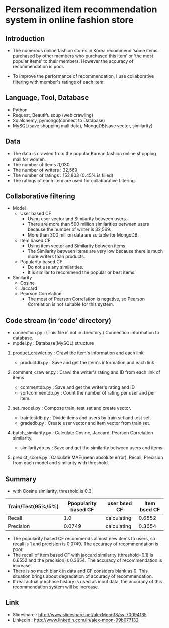 # Personalized item recommendation system in online fashion store



##	Introduction
*  The numerous online fashion stores in Korea recommend ‘some items purchased by other members who purchased this item’ or ‘the most popular items’ to their members. However the accuracy of recommendation is poor.

*  To improve the performance of recommendation, I use collaborative filtering with member's ratings of each item.

##	Language, Tool, Database
*	Python
*	Request, Beautifulsoup (web crawling)
*	Sqlalchemy, pymongo(connect to Database)
*	MySQL(save shopping mall data), MongoDB(save vector, similarity)

##	Data
*	The data is crawled from the popular Korean fashion online shopping mall for women.
*	The number of items :1,030
*	The number of writers : 32,569
*	The number of ratings : 153,803 (0.45% is filled)
*	The ratings of each item are used for collaborative filtering.

##	Collaborative filtering
* Model
	*	User based CF
		*	Using user vector and Similarity between users.
		*	There are more than 500 million similarities between users because the number of writer is 32,569.
		*	More than 300 million data are suitable for MongoDB.
	*	Item based CF
		*	Using item vector and Similarity between items.
		*	The Similarity between items are very low because there is much more writers than products.
	*	Popularity based CF
		*	Do not use any similarities.
		*	It is similar to recommend the popular or best items.
*	Similarity
	*	Cosine
	*	Jaccard
	*	Pearson Correlation
		*	The most of Pearson Correlation is negative, so Pearson Correlation is not suitable for this system.

##	Code stream (in ‘code’ directory)
*	connection.py : (This file is not in directory.) Connection information to database.
*	model.py : Database(MySQL) structure

1. product_crawler.py : Crawl the item's information and each link
	* productdb.py : Save and get the item's information and each link

2. comment_crawler.py : Crawl the writer's rating and ID from each link of items
	* commentdb.py : Save and get the writer's rating and ID
	* sortcommentdb.py : Count the number of rating per user and per item.

3. set_model.py : Compose train, test set and create vector.
	*	traintestdb.py : Divide items and users by train set and test set.
	*	gradedb.py : Create user vector and item vector from train set.

4. batch_similarity.py : Calculate Cosine, Jaccard, Pearson Correlation similarity.
	* similaritydb.py : Save and get the similarity between users and items

5. predict_score.py : Calculate MAE(mean absolute error), Recall, Precision from each model and similarity with threshold.



##	Summary
* with Cosine similarity, threshold is 0.3

Train/Test(95%/5%) | Ppopularity based CF | user bsed CF | item bsed CF
------------------ | -------------------- |--------------| ------------
Recall             | 1.0 				  | calculating  |0.6552
Precision          | 0.0749 			  | calculating  |0.3654


*	The popularity based CF recommends almost new items to users, so recall is 1 and precision is 0.0749. The accuracy of recommendation is poor.
*	The recall of item based CF with jaccard similarity (threshold=0.1) is 0.6552 and the precision is 0.3654. The accuracy of recommendation is increase.
*	There is so much blank in data and CF considers blank as 0. This situation brings about degradation of accuracy of recommendation.
*	If real actual purchase history is used as input data, the accuracy of this recommendation system will be increase.

## Link
* Slideshare : http://www.slideshare.net/alexMoon18/ss-70094135
* Linkedin : http://www.linkedin.com/in/alex-moon-99b077132

